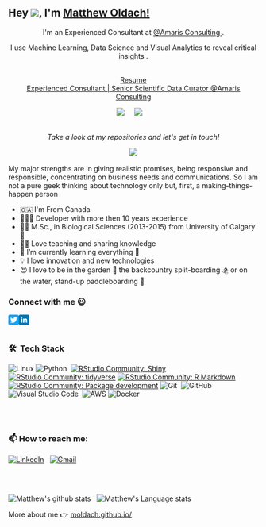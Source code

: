 
## Hey <img src="https://github.com/TheDudeThatCode/TheDudeThatCode/blob/master/Assets/Hi.gif" width="29px">, I'm [Matthew Oldach!](https://www.linkedin.com/in/matthewoldach/) 

<p align="center">
I'm an Experienced Consultant at <a href="https://www.amaris.com/">@Amaris Consulting </a>. 
<p align="center">
I use Machine Learning, Data Science and Visual Analytics to reveal critical insights </a>.
<br><br>

<p align="center">
<a href="https://drive.google.com/file/d/1eRxlrHlz19RXMuzFSNEDq9_6h7qfDSyU/view?usp=sharing">Resume</a> </a>
<br>
<a href="https://www.amaris.com">Experienced Consultant | Senior Scientific Data Curator @Amaris Consulting</a>
<br>
 <p align="center">
 <a href="https://twitter.com/moldach"><img src="https://img.shields.io/twitter/follow/moldach?style=social" /></a>&nbsp;&nbsp;&nbsp;&nbsp;
   <a href="https://www.linkedin.com/in/matthewoldach/"><img src="https://img.shields.io/badge/-Matthew%20Oldach-blue?style=flat-square&logo=Linkedin&logoColor=white&link=hhttps://www.linkedin.com/in/matthewoldach/" /></a>&nbsp;&nbsp;&nbsp;&nbsp
<br>
<br>
<p align="center">
 <i>Take a look at my repositories and let's get in touch!</i>
<p  align="center">
<img src="https://visitor-badge.laobi.icu/badge?page_id=oldachm"/> 
</p>

My major strengths are in giving realistic promises, being responsive and responsible, concentrating on business needs and communications. So I am not a pure geek thinking about technology only but, first, a making-things-happen person

* 🇨🇦 I'm From Canada
* 👨🏻‍💻 Developer with more then 10 years experience
* 👨‍🎓 M.Sc., in Biological Sciences (2013-2015) from University of Calgary 🤠
* 👩‍🏫 Love teaching and sharing knowledge
* 🌱 I’m currently learning everything 🤣
* 💡 I love innovation and new technologies
* 😍 I love to be in the garden 🏡 the backcountry split-boarding 🏂 or on the water, stand-up paddleboarding  🛶

### Connect with me :smiley:
<a href="https://twitter.com/matthewoldach">
  <img align="left" alt="Matthew Oldach Twitter" width="21px" src="https://raw.githubusercontent.com/edent/SuperTinyIcons/099dc12b59179d07d534069bc8551718f786d91a/images/svg/twitter.svg" />
</a>
<a href="https://www.linkedin.com/in/matthewoldach/">
  <img align="left" alt="Matthew Oldach Linkdin" width="21px" src="https://raw.githubusercontent.com/edent/SuperTinyIcons/099dc12b59179d07d534069bc8551718f786d91a/images/svg/linkedin.svg" />
</a>
<br />
<br />

### 🛠 &nbsp;Tech Stack

![Linux](https://img.shields.io/badge/-Linux-000?&logo=Linux)
![Python](https://img.shields.io/badge/-Python-05122A?style=flat&logo=python)&nbsp;
[![RStudio Community: Shiny](https://img.shields.io/endpoint?url=https%3A%2F%2Frstudio.github.io%2Frstudio-shields%2Fcategory%2Fshiny.json)](https://community.rstudio.com/c/shiny)
[![RStudio Community: tidyverse](https://img.shields.io/endpoint?url=https%3A%2F%2Frstudio.github.io%2Frstudio-shields%2Fcategory%2Ftidyverse.json)](https://community.rstudio.com/c/tidyverse)
[![RStudio Community: R Markdown](https://img.shields.io/endpoint?url=https%3A%2F%2Frstudio.github.io%2Frstudio-shields%2Fcategory%2FR-Markdown.json)](https://community.rstudio.com/c/R-Markdown)
[![RStudio Community: Package development](https://img.shields.io/endpoint?url=https%3A%2F%2Frstudio.github.io%2Frstudio-shields%2Fcategory%2Fpackage-development.json)](https://community.rstudio.com/c/package-development)
![Git](https://img.shields.io/badge/-Git-05122A?style=flat&logo=git)&nbsp;
![GitHub](https://img.shields.io/badge/-GitHub-05122A?style=flat&logo=github)&nbsp;
![Visual Studio Code](https://img.shields.io/badge/-Visual%20Studio%20Code-05122A?style=flat&logo=visual-studio-code&logoColor=007ACC)&nbsp;
![AWS](https://img.shields.io/badge/-AWS-000?&logo=Amazon-AWS&logoColor=F90)
![Docker](https://img.shields.io/badge/-Docker-000?&logo=Docker)


<br />
<br />

### 📫 How to reach me:


<a href="https://www.linkedin.com/in/matthewoldach/"><img alt="LinkedIn" src="https://img.shields.io/badge/linkedin%20-%230077B5.svg?&style=flat&logo=linkedin&logoColor=white"/></a> &nbsp;
<a href="mailto:moldach686@gmail.com"><img alt="Gmail" src="https://img.shields.io/badge/Gmail-D14836?style=flat&logo=gmail&logoColor=white" /></a> &nbsp;

<br />
<br />

![Matthew's github stats](https://github-readme-stats.vercel.app/api?username=oldachm&show_icons=true&hide_border=true)&nbsp;&nbsp;
![Matthew's Language stats](https://github-readme-stats-eight-theta.vercel.app/api/top-langs/?username=oldachm&layout=compact&langs_count=8&hide_border=true)

More about me 👉 [moldach.github.io/](https://moldach.github.io/)
